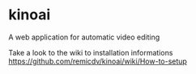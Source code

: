 # kinoai
A web application for automatic video editing

Take a look to the wiki to installation informations
https://github.com/remicdv/kinoai/wiki/How-to-setup
